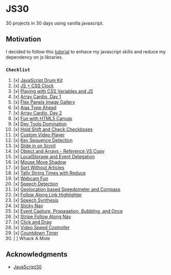 # JS30

30 projects in 30 days using vanilla javascript.

## Motivation

I decided to  follow this [tutorial](https://JavaScript30.com) to enhace my javascript skills and reduce my dependency on js libraries.


### `Checklist`

1. [x] [JavaScript Drum Kit](drums/)
2. [x] [JS + CSS Clock](clock/)
3. [x] [Playing with CSS Variables and JS](css%20variables/)
4. [x] [Array Cardio, Day 1](Array%20Cardio%20Day%201/)
5. [x] [Flex Panels Image Gallery](Flex%20Panel%20Gallery/)
6. [x] [Ajax Type Ahead](Type%20Ahead/)
7. [x] [Array Cardio, Day 2](Array%20Cardio%20Day%202/)
8. [x] [Fun with HTML5 Canvas](Canvas/)
9. [x] [ Dev Tools Domination](DevTools/)
10. [x] [Hold Shift and Check Checkboxes](HoldShiftCheckboxes/)
11. [x] [Custom Video Player](Custom%20Video%20Player/)
12. [x] [Key Sequence Detection](keySequenceDetection/)
13. [x] [Slide in on Scroll](SlideInScroll/)
14. [x] [Object and Arrays - Reference VS Copy](refVsCopy/)
15. [x] [LocalStorage and Event Delegation](localstorage/)
16. [x] [Mouse Move Shadow](MouseMoveShadow/)
17. [x] [Sort Without Articles](SortWithoutArticles/)
18. [x] [Tally String Times with Reduce](AddingTime/)
19. [x] [Webcam Fun](WebcamFun/)
20. [x] [Speech Detection ](SpeechDetection/)
21. [x] [Geolocation based Speedometer and Compass ](Geolocation/)
22. [x] [Follow Along Link Highlighter ](Follow_Along_Link_Highlighter/)
23. [x] [Speech Synthesis ](SpeechSynthesis/)
24. [x] [Sticky Nav](StickyNav/)
25. [x] [Event Capture, Propagation, Bubbling, and Once](Events/)
26. [x] [Stripe Follow Along Nav](FollowAlongNav/)
27. [x] [Click and Drag](ClickAndDrag/)
28. [x] [Video Speed Controller](VideoSpeedController/)
29. [x] [Countdown Timer](CountdownTimer/)
30. [ ] Whack A Mole



## Acknowledgments

* [JavaScript30](https://javascript30.com/)
